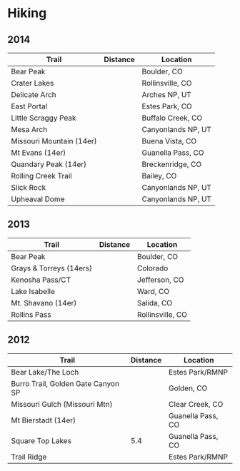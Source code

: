 # Hiking

## 2014

| Trail | Distance | Location |
|-------|----------|----------|
| Bear Peak | | Boulder, CO |
| Crater Lakes | | Rollinsville, CO |
| Delicate Arch | | Arches NP, UT |
| East Portal | | Estes Park, CO |
| Little Scraggy Peak | | Buffalo Creek, CO |
| Mesa Arch | | Canyonlands NP, UT |
| Missouri Mountain (14er) | | Buena Vista, CO |
| Mt Evans (14er) | | Guanella Pass, CO |
| Quandary Peak (14er) | | Breckenridge, CO |
| Rolling Creek Trail | | Bailey, CO |
| Slick Rock | | Canyonlands NP, UT |
| Upheaval Dome | | Canyonlands NP, UT |

## 2013

| Trail | Distance | Location |
|-------|----------|----------|
| Bear Peak | | Boulder, CO |
| Grays & Torreys (14ers) | | Colorado |
| Kenosha Pass/CT | | Jefferson, CO |
| Lake Isabelle | | Ward, CO | 
| Mt. Shavano (14er) | | Salida, CO |
| Rollins Pass | | Rollinsville, CO |

## 2012

| Trail | Distance | Location |
|-------|----------|----------|
| Bear Lake/The Loch | | Estes Park/RMNP |
| Burro Trail, Golden Gate Canyon SP | | Golden, CO |
| Missouri Gulch (Missouri Mtn) | | Clear Creek, CO |
| Mt Bierstadt (14er) | | Guanella Pass, CO |
| Square Top Lakes | 5.4 | Guanella Pass, CO |
| Trail Ridge | | Estes Park/RMNP |
